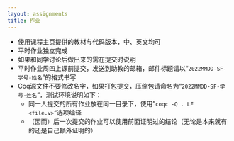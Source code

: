 ```yaml
---
layout: assignments
title: 作业
---
```


- 使用课程主页提供的教材与代码版本，中、英文均可
- 平时作业独立完成
- 如果和同学讨论后做出来的需在提交时说明
- 平时作业周四上课前提交，发送到助教的邮箱，邮件标题请以“`2022MMDD-SF-学号-姓名`”的格式书写
- Coq源文件不要修改名字，如果打包提交，压缩包请命名为“`2022MMDD-SF-学号-姓名`”，测试环境说明如下：
  - 同一人提交的所有作业放在同一目录下，使用”`coqc -Q . LF <file.v>`“选项编译
  - （因而）后一次提交的作业可以使用前面证明过的结论（无论是本来就有的还是自己额外证明的）
